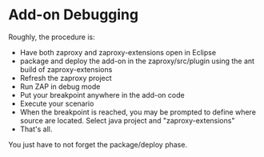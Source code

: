 # Add-on Debugging #

Roughly, the procedure is:
  * Have both zaproxy and zaproxy-extensions open in Eclipse
  * package and deploy the add-on in the zaproxy/src/plugin using the ant build of zaproxy-extensions
  * Refresh the zaproxy  project
  * Run ZAP in debug mode
  * Put your breakpoint anywhere in the add-on code
  * Execute your scenario
  * When the breakpoint is reached, you may be prompted to define where source are located. Select java project and "zaproxy-extensions"
  * That's all.

You just have to not forget the package/deploy phase.